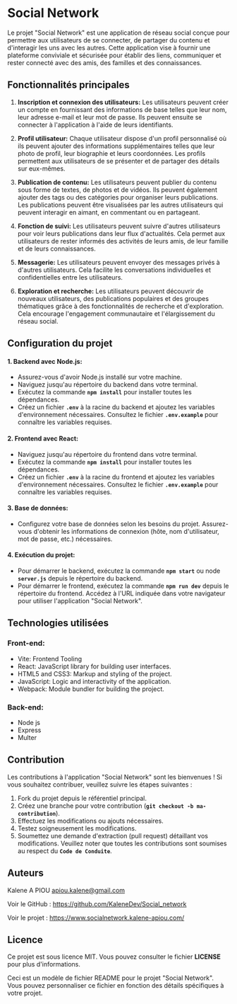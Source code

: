 # Social Network
Le projet "Social Network" est une application de réseau social conçue pour permettre aux utilisateurs de se connecter, de partager du contenu et d'interagir les uns avec les autres. Cette application vise à fournir une plateforme conviviale et sécurisée pour établir des liens, communiquer et rester connecté avec des amis, des familles et des connaissances.

## Fonctionnalités principales
1. **Inscription et connexion des utilisateurs:** Les utilisateurs peuvent créer un compte en fournissant des informations de base telles que leur nom, leur adresse e-mail et leur mot de passe. Ils peuvent ensuite se connecter à l'application à l'aide de leurs identifiants.

2. **Profil utilisateur:** Chaque utilisateur dispose d'un profil personnalisé où ils peuvent ajouter des informations supplémentaires telles que leur photo de profil, leur biographie et leurs coordonnées. Les profils permettent aux utilisateurs de se présenter et de partager des détails sur eux-mêmes.

3. **Publication de contenu:** Les utilisateurs peuvent publier du contenu sous forme de textes, de photos et de vidéos. Ils peuvent également ajouter des tags ou des catégories pour organiser leurs publications. Les publications peuvent être visualisées par les autres utilisateurs qui peuvent interagir en aimant, en commentant ou en partageant.

4. **Fonction de suivi:** Les utilisateurs peuvent suivre d'autres utilisateurs pour voir leurs publications dans leur flux d'actualités. Cela permet aux utilisateurs de rester informés des activités de leurs amis, de leur famille et de leurs connaissances.

5. **Messagerie:** Les utilisateurs peuvent envoyer des messages privés à d'autres utilisateurs. Cela facilite les conversations individuelles et confidentielles entre les utilisateurs.

6. **Exploration et recherche:** Les utilisateurs peuvent découvrir de nouveaux utilisateurs, des publications populaires et des groupes thématiques grâce à des fonctionnalités de recherche et d'exploration. Cela encourage l'engagement communautaire et l'élargissement du réseau social.

## Configuration du projet
#### 1. Backend avec Node.js:
- Assurez-vous d'avoir Node.js installé sur votre machine.
- Naviguez jusqu'au répertoire du backend dans votre terminal.
- Exécutez la commande **`npm install`** pour installer toutes les dépendances.
- Créez un fichier **`.env`** à la racine du backend et ajoutez les variables d'environnement nécessaires. Consultez le fichier **`.env.example`** pour connaître les variables requises.
#### 2. Frontend avec React:
- Naviguez jusqu'au répertoire du frontend dans votre terminal.
- Exécutez la commande **`npm install`** pour installer toutes les dépendances.
- Créez un fichier **`.env`** à la racine du frontend et ajoutez les variables d'environnement nécessaires. Consultez le fichier **`.env.example`** pour connaître les variables requises.
#### 3. Base de données:
- Configurez votre base de données selon les besoins du projet. Assurez-vous d'obtenir les informations de connexion (hôte, nom d'utilisateur, mot de passe, etc.) nécessaires.
#### 4. Exécution du projet:
- Pour démarrer le backend, exécutez la commande **`npm start`** ou node **`server.js`** depuis le répertoire du backend.
- Pour démarrer le frontend, exécutez la commande **`npm run dev`** depuis le répertoire du frontend.
Accédez à l'URL indiquée dans votre navigateur pour utiliser l'application "Social Network".
## Technologies utilisées
### Front-end:
- Vite: Frontend Tooling
- React: JavaScript library for building user interfaces.
- HTML5 and CSS3: Markup and styling of the project.
- JavaScript: Logic and interactivity of the application.
- Webpack: Module bundler for building the project.
### Back-end:
- Node js
- Express
- Multer
## Contribution
Les contributions à l'application "Social Network" sont les bienvenues ! Si vous souhaitez contribuer, veuillez suivre les étapes suivantes :
1. Fork du projet depuis le référentiel principal.
2. Créez une branche pour votre contribution (**`git checkout -b ma-contribution`**).
3. Effectuez les modifications ou ajouts nécessaires.
4. Testez soigneusement les modifications.
5. Soumettez une demande d'extraction (pull request) détaillant vos modifications.
Veuillez noter que toutes les contributions sont soumises au respect du **`Code de Conduite`**.

## Auteurs
Kalene A PIOU <apiou.kalene@gmail.com>

Voir le GitHub : https://github.com/KaleneDev/Social_network

Voir le projet : https://www.socialnetwork.kalene-apiou.com/

## Licence
Ce projet est sous licence MIT. Vous pouvez consulter le fichier **LICENSE** pour plus d'informations.

Ceci est un modèle de fichier README pour le projet "Social Network". Vous pouvez personnaliser ce fichier en fonction des détails spécifiques à votre projet.

